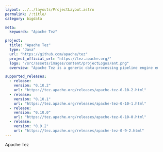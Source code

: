 ```yaml
---
layout: ../../layouts/ProjectLayout.astro
permalink: /:title/
category: bigdata

meta:
  keywords: "Apache Tez"

project:
  title: "Apache Tez"
  type: "Java"
  url: "https://github.com/apache/tez"
  project_official_url: "https://tez.apache.org/"
  logo: "/src/assets/images/content/projectLogos/ant.png"
  overview: "Apache Tez is a generic data-processing pipeline engine envisioned as a low-level engine for higher abstractions such as Apache Hadoop Map-Reduce, Apache Pig, Apache Hive etc."

supported_releases:
  - release:
    version: "0.10.2"
    url: "https://tez.apache.org/releases/apache-tez-0-10-2.html"
  - release:
    version: "0.10.1"
    url: "https://tez.apache.org/releases/apache-tez-0-10-1.html"
  - release:
    version: "0.10.0"
    url: "https://tez.apache.org/releases/apache-tez-0-10-0.html"
  - release:
    version: "0.9.2"
    url: "https://tez.apache.org/releases/apache-tez-0-9-2.html"
---
```


<p>Apache Tez</p>
